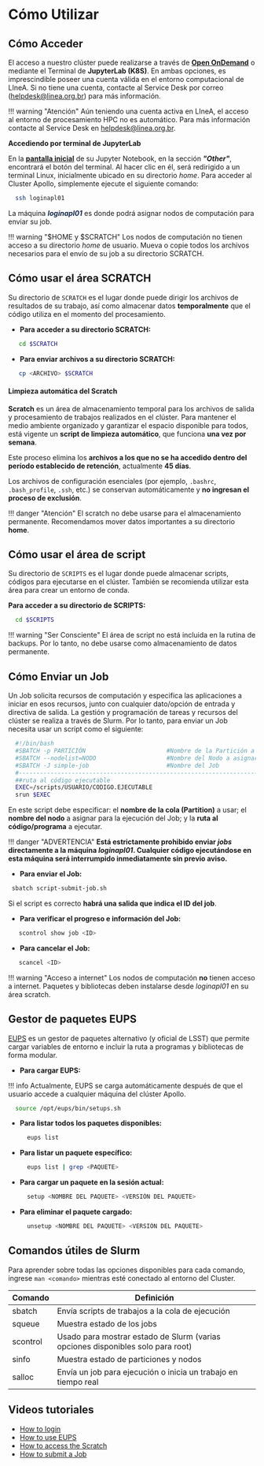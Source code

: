 # Cómo Utilizar

## Cómo Acceder

El acceso a nuestro clúster puede realizarse a través de [**Open OnDemand**](../../processamento/uso/openondemand.html) o mediante el Terminal de **JupyterLab (K8S)**. En ambas opciones, es imprescindible poseer una cuenta válida en el entorno computacional de LIneA. Si no tiene una cuenta, contacte al Service Desk por correo (helpdesk@linea.org.br) para más información.

!!! warning "Atención"
    Aún teniendo una cuenta activa en LIneA, el acceso al entorno de procesamiento HPC no es automático. Para más información contacte al Service Desk en helpdesk@linea.org.br.

**Accediendo por terminal de JupyterLab**

En la [**pantalla inicial**](../img/tela-jupyter.png) de su Jupyter Notebook, en la sección **_"Other"_**, encontrará el botón del terminal. Al hacer clic en él, será redirigido a un terminal Linux, inicialmente ubicado en su directorio _home_. Para acceder al Cluster Apollo, simplemente ejecute el siguiente comando:

  ```bash
    ssh loginapl01
  ```
La máquina <font color="#172b4d">**_loginapl01_**</font> es donde podrá asignar nodos de computación para enviar su job.

!!! warning "$HOME y $SCRATCH"
    Los nodos de computación no tienen acceso a su directorio _home_ de usuario. Mueva o copie todos los archivos necesarios para el envío de su job a su directorio SCRATCH.

## Cómo usar el área SCRATCH

Su directorio de `SCRATCH` es el lugar donde puede dirigir los archivos de resultados de su trabajo, así como almacenar datos **temporalmente** que el código utiliza en el momento del procesamiento.

- **Para acceder a su directorio SCRATCH:**

```bash
   cd $SCRATCH
``` 

- **Para enviar archivos a su directorio SCRATCH:**

```bash
   cp <ARCHIVO> $SCRATCH
```

#### Limpieza automática del Scratch
**Scratch** es un área de almacenamiento temporal para los archivos de salida y procesamiento de trabajos realizados en el clúster. Para mantener el medio ambiente organizado y garantizar el espacio disponible para todos, está vigente un **script de limpieza automático**, que funciona **una vez por semana**.

Este proceso elimina los **archivos a los que no se ha accedido dentro del período establecido de retención**, actualmente **45 días**.

Los archivos de configuración esenciales (por ejemplo, `.bashrc`, `.bash_profile`, `.ssh`, etc.) se conservan automáticamente y **no ingresan el proceso de exclusión**.

!!! danger "Atención"
	El scratch no debe usarse para el almacenamiento permanente. Recomendamos mover datos importantes a su directorio **home**.

## Cómo usar el área de script
Su directorio de `SCRIPTS` es el lugar donde puede almacenar scripts, códigos para ejecutarse en el clúster. También se recomienda utilizar esta área para crear un entorno de conda.

**Para acceder a su directorio de SCRIPTS:**

```bash
  cd $SCRIPTS
```

!!! warning "Ser Consciente"
	El área de script no está incluida en la rutina de backups. Por lo tanto, no debe usarse como almacenamiento de datos permanente.

## Cómo Enviar un Job

Un Job solicita recursos de computación y especifica las aplicaciones a iniciar en esos recursos, junto con cualquier dato/opción de entrada y directiva de salida. La gestión y programación de tareas y recursos del clúster se realiza a través de Slurm. Por lo tanto, para enviar un Job necesita usar un script como el siguiente:

```bash
  #!/bin/bash
  #SBATCH -p PARTICIÓN                       #Nombre de la Partición a usar
  #SBATCH --nodelist=NODO                    #Nombre del Nodo a asignar
  #SBATCH -J simple-job                      #Nombre del Job
  #----------------------------------------------------------------------------#
  ##ruta al código ejecutable
  EXEC=/scripts/USUARIO/CODIGO.EJECUTABLE
  srun $EXEC
```

En este script debe especificar: el **nombre de la cola (Partition)** a usar; el **nombre del nodo** a asignar para la ejecución del Job; y la **ruta al código/programa** a ejecutar.

!!! danger "ADVERTENCIA"
     **Está estrictamente prohibido enviar _jobs_ directamente a la máquina _loginapl01_. Cualquier código ejecutándose en esta máquina será interrumpido inmediatamente sin previo aviso.**

- **Para enviar el Job:**

```bash
 sbatch script-submit-job.sh
```

Si el script es correcto **habrá una salida que indica el ID del job**.

- **Para verificar el progreso e información del Job:**

```bash
   scontrol show job <ID> 
```

- **Para cancelar el Job:**

```bash
   scancel <ID> 
```

!!! warning "Acceso a internet"
    Los nodos de computación **no** tienen acceso a internet. Paquetes y bibliotecas deben instalarse desde _loginapl01_ en su área scratch.

## Gestor de paquetes EUPS

[EUPS](https://github.com/RobertLuptonTheGood/eups) es un gestor de paquetes alternativo (y oficial de LSST) que permite cargar variables de entorno e incluir la ruta a programas y bibliotecas de forma modular.

- **Para cargar EUPS:**

!!! info
    Actualmente, EUPS se carga automáticamente después de que el usuario accede a cualquier máquina del clúster Apollo.

  ```bash
    source /opt/eups/bin/setups.sh
  ```

- **Para listar todos los paquetes disponibles:**

  ```bash
    eups list
  ```

- **Para listar un paquete específico:**

  ```bash
    eups list | grep <PAQUETE>
  ```

- **Para cargar un paquete en la sesión actual:**

  ```bash
    setup <NOMBRE DEL PAQUETE> <VERSIÓN DEL PAQUETE>
  ```

- **Para eliminar el paquete cargado:**

  ```bash
    unsetup <NOMBRE DEL PAQUETE> <VERSIÓN DEL PAQUETE>
  ```

## Comandos útiles de Slurm

Para aprender sobre todas las opciones disponibles para cada comando, ingrese `man <comando>` mientras esté conectado al entorno del Cluster.

| Comando  | Definición                                                                      |
| -------- | ------------------------------------------------------------------------------- |
| sbatch   | Envía scripts de trabajos a la cola de ejecución                                |
| squeue   | Muestra estado de los jobs                                                      |
| scontrol | Usado para mostrar estado de Slurm (varias opciones disponibles solo para root) |
| sinfo    | Muestra estado de particiones y nodos                                           |
| salloc   | Envía un job para ejecución o inicia un trabajo en tiempo real                  |

## Videos tutoriales

* [How to login](https://youtu.be/3DHqWk7KGHw)
* [How to use EUPS](https://youtu.be/ifJqGEvqzdY)
* [How to access the Scratch](https://youtu.be/dnMzGYwICBw)
* [How to submit a Job](https://youtu.be/AbRCL_KsBVY)
